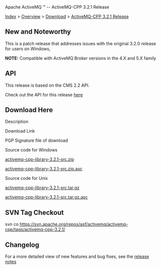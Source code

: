 Apache ActiveMQ ™ -- ActiveMQ-CPP 3.2.1 Release 

[Index](index.html) > [Overview](overview.md) > [Download](OverviewOverview/Overview/download.md) > [ActiveMQ-CPP 3.2.1 Release](Index/Overview/DownloadIndex/Overview/Download/Index/Overview/Download/activemq-cpp-321-release.md)

New and Noteworthy
------------------

This is a patch release that addresses issues with the original 3.2.0 release for users on Windows,

  

**NOTE:** Compatible with ActiveMQ Broker versions in the 4.X and 5.X family

API
---

This release is based on the CMS 2.2 API.

Check out the API for this release [here](http://activemq.apache.org/cms/api_docs/activemqcpp-3.0)

Download Here
-------------

Description

Download Link

PGP Signature file of download

Source code for Windows

[activemq-cpp-library-3.2.1-src.zip](http://www.apache.org/dyn/closer.cgi/activemq/activemq-cpp/source/activemq-cpp-library-3.2.1-src.zip)

[activemq-cpp-library-3.2.1-src.zip.asc](http://www.apache.org/dist/activemq/activemq-cpp/source/activemq-cpp-library-3.2.1-src.zip.asc)

Source code for Unix

[activemq-cpp-library-3.2.1-src.tar.gz](http://www.apache.org/dyn/closer.cgi/activemq/activemq-cpp/source/activemq-cpp-library-3.2.1-src.tar.gz)

[activemq-cpp-library-3.2.1-src.tar.gz.asc](http://www.apache.org/dist/activemq/activemq-cpp/source/activemq-cpp-library-3.2.1-src.tar.gz.asc)

SVN Tag Checkout
----------------

svn co https://svn.apache.org/repos/asf/activemq/activemq-cpp/tags/activemq-cpp-3.2.1/

Changelog
---------

For a more detailed view of new features and bug fixes, see the [release notes](http://issues.apache.org/activemq/secure/ReleaseNote.jspa?projectId=11000&styleName=Html&version=12333)

